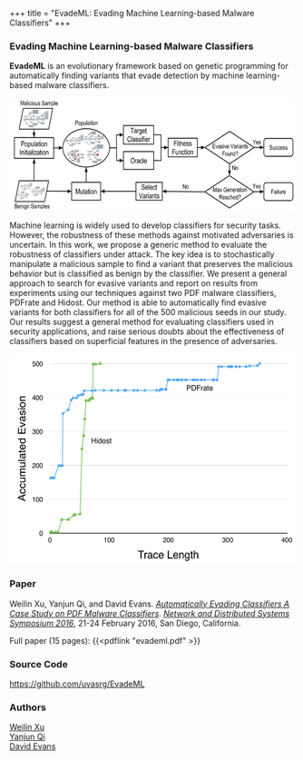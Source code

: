 +++
title = "EvadeML: Evading Machine Learning-based Malware Classifiers"
+++

### Evading Machine Learning-based Malware Classifiers

**EvadeML** is an evolutionary framework based on genetic programming
  for automatically finding variants that evade detection by machine
  learning-based malware classifiers.

<center>
<a href="/images/method.png"><img src="/images/method.png" alt="Overview" width="650px" height="199px"></a>
</center>

Machine learning is widely used to develop classifiers for security
tasks. However, the robustness of these methods against motivated
adversaries is uncertain. In this work, we propose a generic method to
evaluate the robustness of classifiers under attack. The key idea is to
stochastically manipulate a malicious sample to find a variant that
preserves the malicious behavior but is classified as benign by the
classifier. We present a general approach to search for evasive variants
and report on results from experiments using our techniques against two
PDF malware classifiers, PDFrate and Hidost. Our method is able to
automatically find evasive variants for both classifiers for all of the
500 malicious seeds in our study. Our results suggest a general method
for evaluating classifiers used in security applications, and raise
serious doubts about the effectiveness of classifiers based on
superficial features in the presence of adversaries.

<center>
<a href="/images/accumulated_evasion_by_trace_length.png"><img src="/images/accumulated_evasion_by_trace_length.png" alt="Overview" width="531px" height="369px"></a>
</center>



### Paper

Weilin Xu, Yanjun Qi, and David Evans. [_Automatically Evading
Classifiers A Case Study on PDF Malware Classifiers_](/data/evademl.pdf).  [_Network and
Distributed Systems Symposium
2016_](https://www.internetsociety.org/events/ndss-symposium-2016),
21-24 February 2016, San Diego, California.

Full paper (15 pages): {{<pdflink "evademl.pdf" >}}

### Source Code

<a href="https://github.com/uvasrg/EvadeML">https://github.com/uvasrg/EvadeML</a>  


### Authors

[Weilin Xu](https://github.com/mzweilin)  
[Yanjun Qi](http://www.cs.virginia.edu/yanjun/)  
[David Evans](http://www.cs.virginia.edu/evans) 
